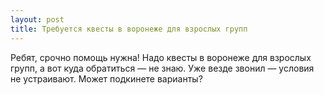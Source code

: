 ```yaml
---
layout: post 
title: Требуется квесты в воронеже для взрослых групп 
--- 
```

Ребят, срочно помощь нужна! Надо квесты в воронеже для взрослых групп, а вот куда обратиться — не знаю. Уже везде звонил — условия не устраивают. Может подкинете варианты?